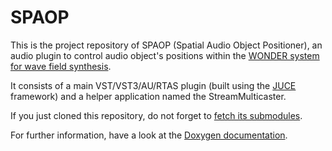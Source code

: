 # SPAOP

This is the project repository of SPAOP (Spatial Audio Object Positioner), an audio plugin to control audio object's positions within the [WONDER system for wave field synthesis](http://sourceforge.net/projects/swonder/).

It consists of a main VST/VST3/AU/RTAS plugin (built using the [JUCE](http://www.juce.com/) framework) and a helper application named the StreamMulticaster.

If you just cloned this repository, do not forget to [fetch its submodules](http://martinhh.github.io/SPAOP/installation.html#submodules).

For further information, have a look at the [Doxygen documentation](https://martinhh.github.io/SPAOP).
